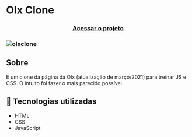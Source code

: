 # Olx Clone

<h3 align="center">
    <a href="https://dreamy-fermi-d1975d.netlify.app/">Acessar o projeto</a>
<h3 >

![olxclone](https://user-images.githubusercontent.com/70078964/123158395-1c244080-d442-11eb-8901-e2be62f192ef.PNG)

## Sobre 

É um clone da página da Olx (atualização de março/2021) para treinar JS e CSS. O intuito foi fazer o mais parecido possível. 

## 🚀 Tecnologias utilizadas
- HTML
- CSS
- JavaScript


